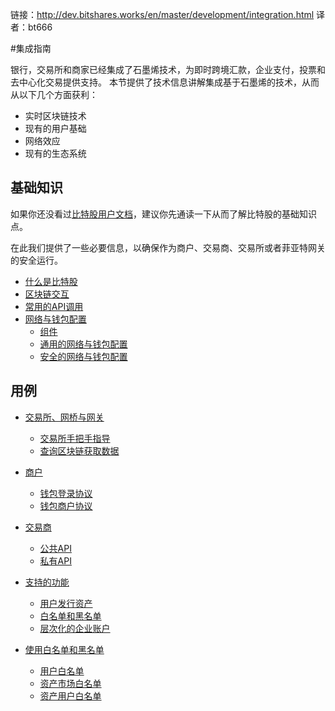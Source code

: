 链接：http://dev.bitshares.works/en/master/development/integration.html
译者：bt666



#集成指南

银行，交易所和商家已经集成了石墨烯技术，为即时跨境汇款，企业支付，投票和去中心化交易提供支持。 本节提供了技术信息讲解集成基于石墨烯的技术，从而从以下几个方面获利：
- 实时区块链技术
- 现有的用户基础
- 网络效应
- 现有的生态系统

## 基础知识
如果你还没看过[比特股用户文档](http://how.bitshares.works/en/latest)，建议你先通读一下从而了解比特股的基础知识点。

在此我们提供了一些必要信息，以确保作为商户、交易商、交易所或者菲亚特网关的安全运行。

- [什么是比特股](http://how.bitshares.works/en/latest/)
- [区块链交互](http://dev.bitshares.works/en/master/development/interaction.html#blockchain-interaction-top)
- [常用的API调用](http://dev.bitshares.works/en/master/api/often-used-calls.html#often-used-calls)
- [网络与钱包配置](http://dev.bitshares.works/en/master/development/apps/network.html)
	- [组件](http://dev.bitshares.works/en/master/development/apps/network.html#components)
	- [通用的网络与钱包配置](http://dev.bitshares.works/en/master/development/apps/network.html#general-network-and-wallet-configuration)
	- [安全的网络与钱包配置](http://dev.bitshares.works/en/master/development/apps/network.html#secure-network-and-wallet-configuration)

## 用例
- [交易所、网桥与网关](http://dev.bitshares.works/en/master/development/use_cases/uc_exchange_integration.html)
	- [交易所手把手指导](http://dev.bitshares.works/en/master/development/use_cases/uc_exchange_integration.html#step-by-step-instructions-for-exchanges)
	- [查询区块链获取数据](http://dev.bitshares.works/en/master/development/use_cases/uc_exchange_integration.html#query-blockchain-for-required-data)
- [商户](http://dev.bitshares.works/en/master/development/use_cases/uc_merchant.html)
	- [钱包登录协议](http://dev.bitshares.works/en/master/development/use_cases/uc_merchant.html#wallet-login-protocol)
	- [钱包商户协议](http://dev.bitshares.works/en/master/development/use_cases/uc_merchant.html#wallet-merchant-protocol)
- [交易商]() 
	- [公共API](http://dev.bitshares.works/en/master/development/use_cases/uc_traders.html#public-api)
	- [私有API](http://dev.bitshares.works/en/master/development/use_cases/uc_traders.html#private-api)

- [支持的功能](http://dev.bitshares.works/en/master/development/use_cases/supporting_features.html)
	- [用户发行资产](http://dev.bitshares.works/en/master/development/use_cases/supporting_features.html#user-issued-assets)
	- [白名单和黑名单](http://dev.bitshares.works/en/master/development/use_cases/supporting_features.html#whitelists-and-blacklists)
	- [层次化的企业账户](http://dev.bitshares.works/en/master/development/use_cases/supporting_features.html#hierarchical-corporate-accounts)
- [使用白名单和黑名单](http://dev.bitshares.works/en/master/development/use_cases/uc_using_whitelist.html)
	- [用户白名单](http://dev.bitshares.works/en/master/development/use_cases/uc_using_whitelist.html#user-whitelists)
	- [资产市场白名单](http://dev.bitshares.works/en/master/development/use_cases/uc_using_whitelist.html#asset-market-whitelists)
	- [资产用户白名单](http://dev.bitshares.works/en/master/development/use_cases/uc_using_whitelist.html#asset-user-whitelists)